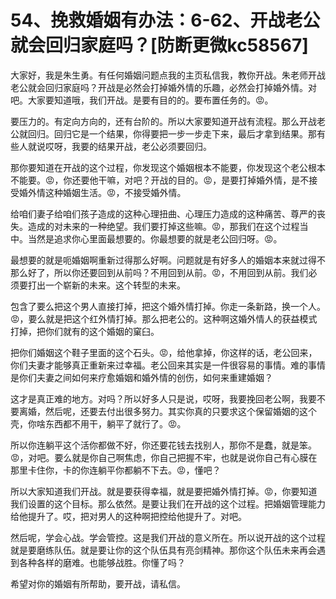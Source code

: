 # 54、挽救婚姻有办法：6-62、开战老公就会回归家庭吗？[防断更微kc58567]

大家好，我是朱生勇。有任何婚姻问题点我的主页私信我，教你开战。朱老师开战老公就会回归家庭吗？开战是必然会打掉婚外情的乐趣，必然会打掉婚外情。对吧。大家要知道哦，我们开战。是要有目的的。要布置任务的。😡。

要压力的。有定向方向的，还有台阶的。所以大家要知道开战有流程。那么开战老公就回归。回归它是一个结果，你得要把一步一步走下来，最后才拿到结果。那有些人就说哎呀，我要的结果开战，老公必须要回归。

那你要知道在开战的这个过程，你发现这个婚姻根本不能要，你发现这个老公根本不能要。😡，你还要他干嘛，对吧？开战的目的。😡，是要打掉婚外情，是不接受婚外情这种婚姻生活。😡，不接受婚外情。

给咱们妻子给咱们孩子造成的这种心理扭曲、心理压力造成的这种痛苦、尊严的丧失。造成的对未来的一种绝望。我们要打掉这些嘛。😡，那我们在这个过程当中。当然是追求你心里面最想要的。你最想要的就是老公回归呀。😡。

最想要的就是呃婚姻啊重新过得那么好啊。问题就是有好多人的婚姻本来就过得不那么好了，所以你还要回到从前吗？不用回到从前。😡，不用回到从前。我们必须要打出一个崭新的未来。这个转型的未来。

包含了要么把这个男人直接打掉，把这个婚外情打掉。你走一条新路，换一个人。😡，要么就是把这个红外情打掉。那么把老公的。这种啊这婚外情人的获益模式打掉，把你们就有的这个婚姻的窠臼。

把你们婚姻这个鞋子里面的这个石头。😡，给他拿掉，你这样的话，老公回来，你们夫妻才能够真正重新来过幸福。老公回来其实是一件很容易的事情。难的事情是你们夫妻之间如何来疗愈婚姻和婚外情的创伤，如何来重建婚姻？

这才是真正难的地方。对吗？所以好多人只是说，哎呀，我要挽回老公啊，我要不要离婚，然后呢，还要去付出很多努力。其实你真的只要求这个保留婚姻的这个壳，你啥东西都不用干，躺平了就行了。😡。

所以你连躺平这个活你都做不好，你还要花钱去找别人，那你不是蠢，就是笨。😡，对吧。要么就是你自己啊焦虑，你自己把握不牢，也就是说你自己有心膜在那里卡住你，卡的你连躺平你都躺不下去。😡，懂吧？

所以大家知道我们开战。就是要获得幸福，就是要把婚外情打掉。😡，你要知道我们设置的这个目标。那么依然。是要让我们在开战的这个过程。把婚姻管理能力给他提升了。哎，把对男人的这种啊把控给他提升了。对吧。

然后呢，学会心战。学会管控。这是我们开战的意义所在。所以说开战的这个过程就是要磨练队伍。就是要让你的这个队伍具有亮剑精神。那你这个队伍未来再会遇到各种各样的磨难。也能够战胜。你懂了吗？

希望对你的婚姻有所帮助，要开战，请私信。
